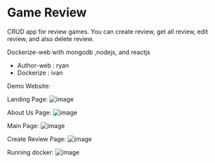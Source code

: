 # Game Review
CRUD app for review games. You can create review, get all review, edit review, and also delete review.

Dockerize-web with mongodb ,nodejs, and reactjs
- Author-web : ryan
- Dockerize : ivan

Demo Website:

Landing Page:
![image](https://github.com/ryansatj/Game-Review/assets/134668057/86449cca-07fd-4e79-bc98-bd86955f77a7)

About Us Page:
![image](https://github.com/ryansatj/Game-Review/assets/134668057/da8c9aa5-28a1-47b4-9c4f-6c1242e235b2)

Main Page:
![image](https://github.com/ryansatj/Game-Review/assets/134668057/5f8a9aa4-9b6c-49d0-8ceb-6cb10192ab3b)

Create Review Page:
![image](https://github.com/ryansatj/Game-Review/assets/134668057/ad846cb4-0f8f-4a60-b819-c6bc06860096)

Running docker:
![image](https://github.com/IvanYuantama/Dockerize-web/assets/123520791/457eb6de-43a5-468f-b136-cd33d393cc53)
